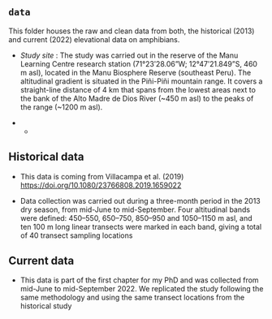 ## `data`
This folder houses the raw and clean data from both, the historical (2013) and current (2022) elevational data on amphibians. 

- *Study site* : The study was carried out in the reserve of the Manu Learning Centre research station (71°23ʹ28.06”W; 12°47ʹ21.849”S, 460 m asl), located in the Manu Biosphere Reserve (southeast Peru). The altitudinal gradient is situated in the Piñi-Piñi mountain range. It covers a straight-line distance of 4 km that spans from the lowest areas next to the bank of the Alto Madre de Dios River (~450 m asl) to the peaks of the range (~1200 m asl). 

- *


## Historical data
- This data is coming from Villacampa et al. (2019) https://doi.org/10.1080/23766808.2019.1659022

- Data collection was carried out during a three-month period in the 2013 dry season, from mid-June to mid-September. Four altitudinal bands were defined: 450–550, 650–750, 850–950 and 1050–1150 m asl, and ten 100 m long linear transects were marked in each band, giving a total of 40 transect sampling locations


## Current data
- This data is part of the first chapter for my PhD and was collected from mid-June to mid-September 2022. We replicated the study following the same methodology and using the same transect locations from the historical study



